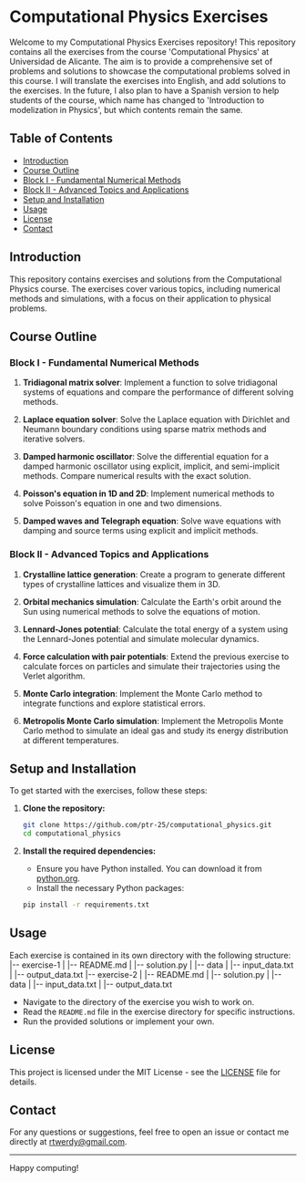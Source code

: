 # Computational Physics Exercises

Welcome to my Computational Physics Exercises repository! This repository contains all the exercises from the course 'Computational Physics' at Universidad de Alicante. The aim is to provide a comprehensive set of problems and solutions to showcase the computational problems solved in this course. I will translate the exercises into English, and add solutions to the exercises. In the future, I also plan to have a Spanish version to help students of the course, which name has changed to 'Introduction to modelization in Physics', but which contents remain the same.

## Table of Contents
- [Introduction](#introduction)
- [Course Outline](#course-outline)
- [Block I - Fundamental Numerical Methods](#block-i---fundamental-numerical-methods)
- [Block II - Advanced Topics and Applications](#block-ii---advanced-topics-and-applications)
- [Setup and Installation](#setup-and-installation)
- [Usage](#usage)
- [License](#license)
- [Contact](#contact)

## Introduction
This repository contains exercises and solutions from the Computational Physics course. The exercises cover various topics, including numerical methods and simulations, with a focus on their application to physical problems.

## Course Outline

### Block I - Fundamental Numerical Methods

1. **Tridiagonal matrix solver**: Implement a function to solve tridiagonal systems of equations and compare the performance of different solving methods.

2. **Laplace equation solver**: Solve the Laplace equation with Dirichlet and Neumann boundary conditions using sparse matrix methods and iterative solvers.

3. **Damped harmonic oscillator**: Solve the differential equation for a damped harmonic oscillator using explicit, implicit, and semi-implicit methods. Compare numerical results with the exact solution.

4. **Poisson's equation in 1D and 2D**: Implement numerical methods to solve Poisson's equation in one and two dimensions.

5. **Damped waves and Telegraph equation**: Solve wave equations with damping and source terms using explicit and implicit methods.

### Block II - Advanced Topics and Applications

1. **Crystalline lattice generation**: Create a program to generate different types of crystalline lattices and visualize them in 3D.

2. **Orbital mechanics simulation**: Calculate the Earth's orbit around the Sun using numerical methods to solve the equations of motion.

3. **Lennard-Jones potential**: Calculate the total energy of a system using the Lennard-Jones potential and simulate molecular dynamics.

4. **Force calculation with pair potentials**: Extend the previous exercise to calculate forces on particles and simulate their trajectories using the Verlet algorithm.

5. **Monte Carlo integration**: Implement the Monte Carlo method to integrate functions and explore statistical errors.

6. **Metropolis Monte Carlo simulation**: Implement the Metropolis Monte Carlo method to simulate an ideal gas and study its energy distribution at different temperatures.

## Setup and Installation
To get started with the exercises, follow these steps:

1. **Clone the repository:**
    ```bash
    git clone https://github.com/ptr-25/computational_physics.git
    cd computational_physics
    ```

2. **Install the required dependencies:**
    - Ensure you have Python installed. You can download it from [python.org](https://www.python.org/).
    - Install the necessary Python packages:
    ```bash
    pip install -r requirements.txt
    ```

## Usage
Each exercise is contained in its own directory with the following structure:
|-- exercise-1
| |-- README.md
| |-- solution.py
| |-- data
| |-- input_data.txt
| |-- output_data.txt
|-- exercise-2
| |-- README.md
| |-- solution.py
| |-- data
| |-- input_data.txt
| |-- output_data.txt

- Navigate to the directory of the exercise you wish to work on.
- Read the `README.md` file in the exercise directory for specific instructions.
- Run the provided solutions or implement your own.

## License
This project is licensed under the MIT License - see the [LICENSE](LICENSE) file for details.

## Contact
For any questions or suggestions, feel free to open an issue or contact me directly at [rtwerdy@gmail.com](mailto:rtwerdy@gmail.com).

---

Happy computing!


